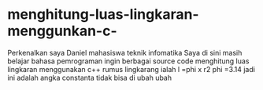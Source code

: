 # menghitung-luas-lingkaran-menggunkan-c-
Perkenalkan saya Daniel mahasiswa teknik infomatika Saya di sini masih belajar bahasa pemrograman ingin berbagai source code menghitung luas lingkaran menggunakan c++
rumus lingkarang ialah l =phi x r2
phi =3.14 jadi ini adalah angka constanta tidak bisa di ubah ubah
